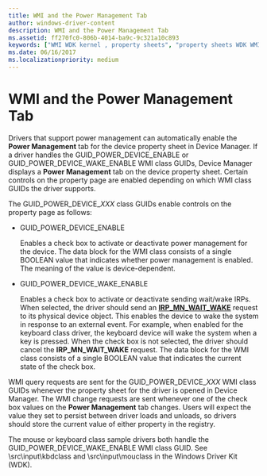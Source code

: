 ```yaml
---
title: WMI and the Power Management Tab
author: windows-driver-content
description: WMI and the Power Management Tab
ms.assetid: ff270fc0-806b-4014-ba9c-9c321a10c893
keywords: ["WMI WDK kernel , property sheets", "property sheets WDK WMI", "device property sheets WDK WMI", "power management WDK WMI", "property pages WDK WMI"]
ms.date: 06/16/2017
ms.localizationpriority: medium
---
```


# WMI and the Power Management Tab





Drivers that support power management can automatically enable the **Power Management** tab for the device property sheet in Device Manager. If a driver handles the GUID\_POWER\_DEVICE\_ENABLE or GUID\_POWER\_DEVICE\_WAKE\_ENABLE WMI class GUIDs, Device Manager displays a **Power Management** tab on the device property sheet. Certain controls on the property page are enabled depending on which WMI class GUIDs the driver supports.

The GUID\_POWER\_DEVICE\_*XXX* class GUIDs enable controls on the property page as follows:

-   GUID\_POWER\_DEVICE\_ENABLE

    Enables a check box to activate or deactivate power management for the device. The data block for the WMI class consists of a single BOOLEAN value that indicates whether power management is enabled. The meaning of the value is device-dependent.

-   GUID\_POWER\_DEVICE\_WAKE\_ENABLE

    Enables a check box to activate or deactivate sending wait/wake IRPs. When selected, the driver should send an [**IRP\_MN\_WAIT\_WAKE**](https://msdn.microsoft.com/library/windows/hardware/ff551766) request to its physical device object. This enables the device to wake the system in response to an external event. For example, when enabled for the keyboard class driver, the keyboard device will wake the system when a key is pressed. When the check box is not selected, the driver should cancel the **IRP\_MN\_WAIT\_WAKE** request. The data block for the WMI class consists of a single BOOLEAN value that indicates the current state of the check box.

WMI query requests are sent for the GUID\_POWER\_DEVICE\_*XXX* WMI class GUIDs whenever the property sheet for the driver is opened in Device Manager. The WMI change requests are sent whenever one of the check box values on the **Power Management** tab changes. Users will expect the value they set to persist between driver loads and unloads, so drivers should store the current value of either property in the registry.

The mouse or keyboard class sample drivers both handle the GUID\_POWER\_DEVICE\_WAKE\_ENABLE WMI class GUID. See \\src\\input\\kbdclass and \\src\\input\\mouclass in the Windows Driver Kit (WDK).

 

 




